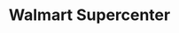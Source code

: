 ---
title: "Walmart Supercenter"
url: /houma/walmart-supercenter-grand-caillou-road/
shop: supermarket
---